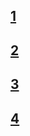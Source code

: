 ## [1](https://github.com/uyw4687/os/blob/proj1/README.md)
## [2](https://github.com/uyw4687/os/blob/proj2/README.md)
## [3](https://github.com/uyw4687/os/blob/proj3/README.md)
## [4](https://github.com/uyw4687/os/blob/proj4/README.md)

